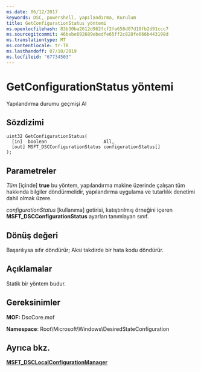 ```yaml
---
ms.date: 06/12/2017
keywords: DSC, powershell, yapılandırma, Kurulum
title: GetConfigurationStatus yöntemi
ms.openlocfilehash: 83b30ba2612d962fcf2fa658d07d18fb2d91ccc7
ms.sourcegitcommit: 46bebe692689ebedfe65ff2c828fe666b443198d
ms.translationtype: MT
ms.contentlocale: tr-TR
ms.lasthandoff: 07/10/2019
ms.locfileid: "67734503"
---
```

# <a name="getconfigurationstatus-method"></a>GetConfigurationStatus yöntemi

Yapılandırma durumu geçmişi Al

## <a name="syntax"></a>Sözdizimi

```mof
uint32 GetConfigurationStatus(
  [in]  boolean                     All,
  [out] MSFT_DSCConfigurationStatus configurationStatus[]
);
```

## <a name="parameters"></a>Parametreler

*Tüm* \[içinde\] **true** bu yöntem, yapılandırma makine üzerinde çalışan tüm hakkında bilgiler döndürmelidir, yapılandırma uygulama ve tutarlılık denetimi dahil olmak üzere.

*configurationStatus* \[kullanıma\] getirisi, katıştırılmış örneğini içeren **MSFT_DSCConfigurationStatus** ayarları tanımlayan sınıf.

## <a name="return-value"></a>Dönüş değeri

Başarılıysa sıfır döndürür; Aksi takdirde bir hata kodu döndürür.

## <a name="remarks"></a>Açıklamalar

Statik bir yöntem budur.

## <a name="requirements"></a>Gereksinimler

**MOF:** DscCore.mof

**Namespace**: Root\Microsoft\Windows\DesiredStateConfiguration

## <a name="see-also"></a>Ayrıca bkz.

[**MSFT_DSCLocalConfigurationManager**](msft-dsclocalconfigurationmanager.md)
